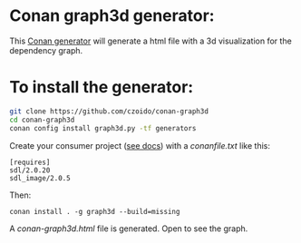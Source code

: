 # Conan graph3d generator:

This [Conan generator](https://docs.conan.io/en/latest/howtos/custom_generators.html) will generate a
html file with a 3d visualization for the dependency graph.

# To install the generator:

``` bash
git clone https://github.com/czoido/conan-graph3d
cd conan-graph3d
conan config install graph3d.py -tf generators
```

Create your consumer project ([see docs](https://docs.conan.io/en/latest/getting_started.html)) with
a *conanfile.txt* like this:

```
[requires]
sdl/2.0.20
sdl_image/2.0.5
```

Then:

```
conan install . -g graph3d --build=missing
```


A *conan-graph3d.html* file is generated. Open to see the graph.

